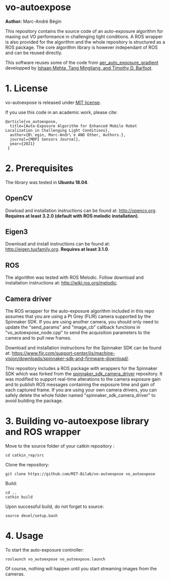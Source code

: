 # vo-autoexpose

**Author:** Marc-André Bégin

<!-- The [Changelog](https://github.com/UZ-SLAMLab/ORB_SLAM3/blob/master/Changelog.md) describes the features of each version. -->

This repository contains the source code of an auto-exposure algorithm for maxing out VO performance in challenging light conditions. A ROS wrapper is also provided for the algorithm and the whole repository is structured as a ROS package. The core algorithm library is however independant of ROS and can be reused directly.

<!-- We provide examples to run ORB-SLAM3 in the [EuRoC dataset](http://projects.asl.ethz.ch/datasets/doku.php?id=kmavvisualinertialdatasets) using stereo or monocular, with or without IMU, and in the [TUM-VI dataset](https://vision.in.tum.de/data/datasets/visual-inertial-dataset) using fisheye stereo or monocular, with or without IMU. Videos of some example executions can be found at [ORB-SLAM3 channel](https://www.youtube.com/channel/UCXVt-kXG6T95Z4tVaYlU80Q). -->

This software reuses some of the code from [aer_auto_exposure_gradient](https://github.com/ishaanmht/aer_auto_exposure_gradient) developped by [Ishaan Mehta, Tang Mingliang, and Timothy D. Barfoot](https://ieeexplore.ieee.org/document/9108676/). 
<!-- This software is based on [ORB-SLAM2](https://github.com/raulmur/ORB_SLAM2) developed by [Raul Mur-Artal](http://webdiis.unizar.es/~raulmur/), [Juan D. Tardos](http://webdiis.unizar.es/~jdtardos/), [J. M. M. Montiel](http://webdiis.unizar.es/~josemari/) and [Dorian Galvez-Lopez](http://doriangalvez.com/) ([DBoW2](https://github.com/dorian3d/DBoW2)). -->

<!-- TODO: Include a cool picture -->
<!-- <a href="https://youtu.be/HyLNq-98LRo" target="_blank"><img src="https://img.youtube.com/vi/HyLNq-98LRo/0.jpg" 
alt="ORB-SLAM3" width="240" height="180" border="10" /></a> -->


# 1. License

vo-autoexpose is released under [MIT license](https://github.com/MIT-Bilab/vo-autoexpose/blob/main/LICENSE). 

If you use this code in an academic work, please cite:

    @article{vo_autoexpose,
      title={Auto-Exposure Algorithm for Enhanced Mobile Robot Localization in Challenging Light Conditions},
      author={B\´egin, Marc-Andr\´e AND Other, Authors.},
      journal={MDPI Sensors Journal},
      year={2021}
     }

# 2. Prerequisites
The library was tested in **Ubuntu 18.04**. 

<!-- ## C++11 or C++0x Compiler
We use the new thread and chrono functionalities of C++11. -->

## OpenCV
Dowload and installation instructions can be found at: http://opencv.org. **Requires at least 3.2.0 (default with ROS melodic installation)**.

## Eigen3
Download and install instructions can be found at: http://eigen.tuxfamily.org. **Requires at least 3.1.0**.

## ROS 
The algorithm was tested with ROS Melodic. Follow download and installation instructions at: http://wiki.ros.org/melodic.

## Camera driver
The ROS wrapper for the auto-exposure algorithm included in this repo assumes that you are using a Pt Grey (FLIR) camera supported by the Spinnaker SDK. If you are using another camera, you should only need to update the "send_params" and "image_cb" callback functions in "vo_autoexpose_node.cpp" to send the acquisition parameters to the camera and to pull new frames.

Download and installation instructions for the Spinnaker SDK can be found at: https://www.flir.com/support-center/iis/machine-vision/downloads/spinnaker-sdk-and-firmware-download/.

This repository includes a ROS package with wrappers for the Spinnaker SDK which was forked from the [spinnaker_sdk_camera_driver](https://github.com/neufieldrobotics/spinnaker_sdk_camera_driver) repository. It was modified to support real-time alterations to the camera exposure gain and to publish ROS messages containing the exposure time and gain of each captured frame. If you are using your own camera drivers, you can safely delete the whole folder named "spinnaker_sdk_camera_driver" to avoid building the package.

# 3. Building vo-autoexpose library and ROS wrapper
Move to the source folder of your catkin repository :
```
cd catkin_rep/src
```

Clone the repository:
```
git clone https://github.com/MIT-Bilab/vo-autoexpose vo_autoexpose
```
Build:
```
cd ..
catkin build
```
Upon successful build, do not forget to source:
```
source devel/setup.bash 
```

# 4. Usage
To start the auto-exposure controller:
```
roslaunch vo_autoexpose vo_autoexpose.launch
```
Of course, nothing will happen until you start streaming images from the cameras. 

<!-- TODO: add details on https://github.com/neufieldrobotics/spinnaker_sdk_camera_driver -->
